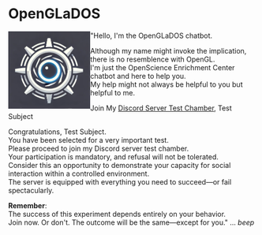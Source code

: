 # OpenGLaDOS
<img align="left" src="utils/OpenGLaDOS.png" width="33%" height=auto />

"Hello, I'm the OpenGLaDOS chatbot. 

Although my name might invoke the implication, there is no resemblence with OpenGL. \
I'm just the OpenScience Enrichment Center chatbot and here to help you. \
My help might not always be helpful to you but helpful to me.

Join My [Discord Server Test Chamber](https://discord.gg/wjX78mQX), Test Subject

Congratulations, Test Subject. \
You have been selected for a very important test. \
Please proceed to join my Discord server test chamber. \
Your participation is mandatory, and refusal will not be tolerated. \
Consider this an opportunity to demonstrate your capacity for social interaction within a controlled environment. \
The server is equipped with everything you need to succeed—or fail spectacularly.

**Remember**: \
The success of this experiment depends entirely on your behavior. \
Join now. Or don't. The outcome will be the same—except for you." ... *beep*


